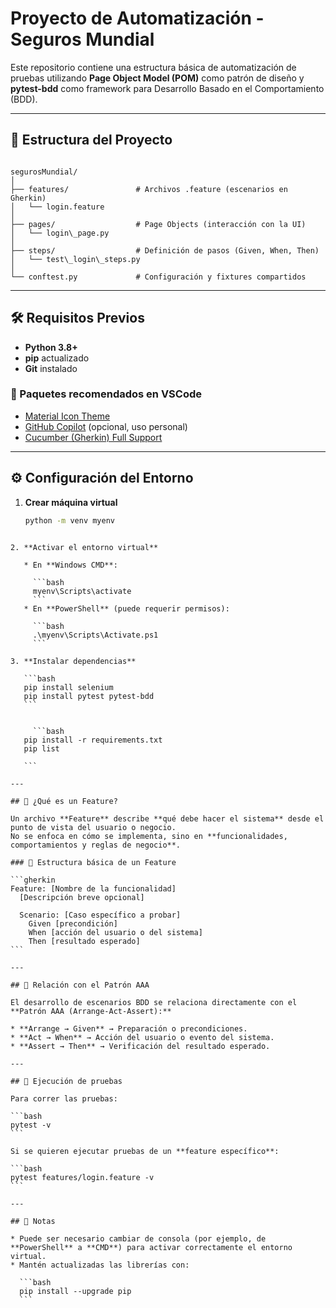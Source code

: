 
# Proyecto de Automatización - Seguros Mundial

Este repositorio contiene una estructura básica de automatización de pruebas utilizando **Page Object Model (POM)** como patrón de diseño y **pytest-bdd** como framework para Desarrollo Basado en el Comportamiento (BDD).

---

## 📂 Estructura del Proyecto

```

segurosMundial/
│
├── features/               # Archivos .feature (escenarios en Gherkin)
│   └── login.feature
│
├── pages/                  # Page Objects (interacción con la UI)
│   └── login\_page.py
│
├── steps/                  # Definición de pasos (Given, When, Then)
│   └── test\_login\_steps.py
│
└── conftest.py             # Configuración y fixtures compartidos

````

---

## 🛠️ Requisitos Previos

- **Python 3.8+**
- **pip** actualizado
- **Git** instalado

### 🔧 Paquetes recomendados en VSCode
- [Material Icon Theme](https://marketplace.visualstudio.com/items?itemName=PKief.material-icon-theme)
- [GitHub Copilot](https://marketplace.visualstudio.com/items?itemName=GitHub.copilot) (opcional, uso personal)
- [Cucumber (Gherkin) Full Support](https://marketplace.visualstudio.com/items?itemName=alexkrechik.cucumberautocomplete)

---

## ⚙️ Configuración del Entorno

1. **Crear máquina virtual**
   ```bash
   python -m venv myenv
````

2. **Activar el entorno virtual**

   * En **Windows CMD**:

     ```bash
     myenv\Scripts\activate
     ```
   * En **PowerShell** (puede requerir permisos):

     ```bash
     .\myenv\Scripts\Activate.ps1
     ```

3. **Instalar dependencias**

   ```bash
   pip install selenium
   pip install pytest pytest-bdd
   ```


     ```bash
   pip install -r requirements.txt
   pip list

   ```

---

## 📝 ¿Qué es un Feature?

Un archivo **Feature** describe **qué debe hacer el sistema** desde el punto de vista del usuario o negocio.
No se enfoca en cómo se implementa, sino en **funcionalidades, comportamientos y reglas de negocio**.

### 📄 Estructura básica de un Feature

```gherkin
Feature: [Nombre de la funcionalidad]
  [Descripción breve opcional]

  Scenario: [Caso específico a probar]
    Given [precondición]
    When [acción del usuario o del sistema]
    Then [resultado esperado]
```

---

## 🔄 Relación con el Patrón AAA

El desarrollo de escenarios BDD se relaciona directamente con el **Patrón AAA (Arrange-Act-Assert):**

* **Arrange → Given** → Preparación o precondiciones.
* **Act → When** → Acción del usuario o evento del sistema.
* **Assert → Then** → Verificación del resultado esperado.

---

## 🚀 Ejecución de pruebas

Para correr las pruebas:

```bash
pytest -v
```

Si se quieren ejecutar pruebas de un **feature específico**:

```bash
pytest features/login.feature -v
```

---

## 📌 Notas

* Puede ser necesario cambiar de consola (por ejemplo, de **PowerShell** a **CMD**) para activar correctamente el entorno virtual.
* Mantén actualizadas las librerías con:

  ```bash
  pip install --upgrade pip
  ```

